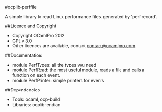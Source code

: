 #ocplib-perffile

A simple library to read Linux performance files, generated by 'perf record'.

##Licence and Copyright

- Copyright OCamlPro 2012
- GPL v 3.0
- Other licences are available, contact <contact@ocamlpro.com>.

##Documentation:

- module PerfTypes: all the types you need
- module PerfRead: the most useful module, reads a file and calls a function
    on each event.
- module PerfPrinter: simple printers for events

##Dependencies:

- Tools: ocaml, ocp-build
- Libraries: ocplib-endian
